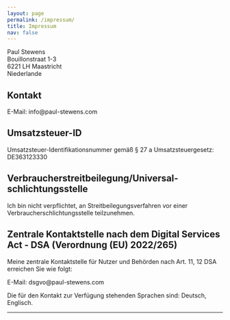 ```yaml
---
layout: page
permalink: /impressum/
title: Impressum
nav: false
---
```


<p>Paul Stewens<br />
Bouillonstraat 1-3<br />
6221 LH Maastricht<br />
Niederlande</p>
<h2>Kontakt</h2>
<p>E-Mail: info@paul-stewens.com</p>
<h2>Umsatzsteuer-ID</h2>
<p>Umsatzsteuer-Identifikationsnummer gem&auml;&szlig; &sect; 27 a Umsatzsteuergesetz: DE363123330</p>
<h2>Verbraucher&shy;streit&shy;beilegung/Universal&shy;schlichtungs&shy;stelle</h2>
<p>Ich bin nicht verpflichtet, an Streitbeilegungsverfahren vor einer Verbraucherschlichtungsstelle
teilzunehmen.</p>
<h2>Zentrale Kontaktstelle nach dem Digital Services Act - DSA (Verordnung (EU) 2022/265)</h2>
<p>Meine zentrale Kontaktstelle f&uuml;r Nutzer und Beh&ouml;rden nach Art. 11, 12 DSA erreichen Sie wie
folgt:</p>
<p>E-Mail: dsgvo@paul-stewens.com</p>
<p>Die für den Kontakt zur Verf&uuml;gung stehenden Sprachen sind: Deutsch, Englisch.</p>
<hr>
